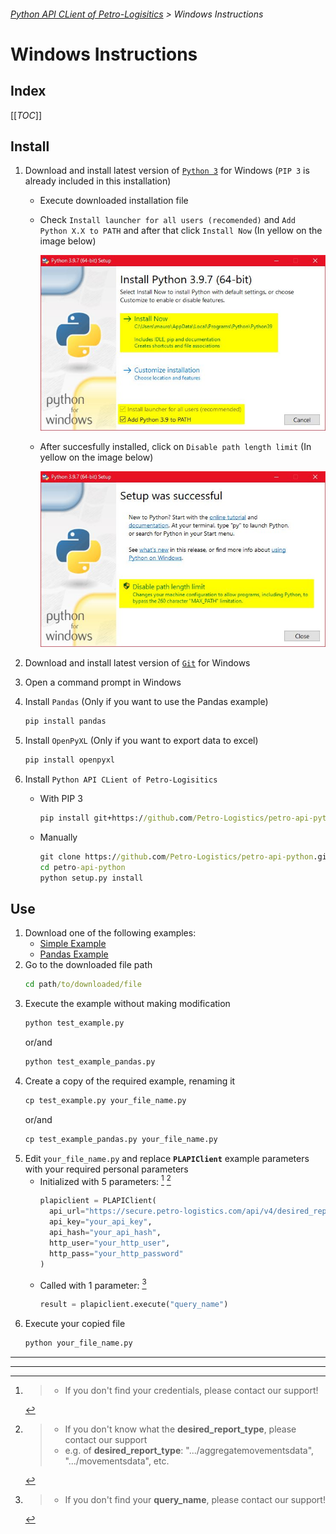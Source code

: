 ###### [Python API CLient of Petro-Logisitics](../README.md) > Windows Instructions

# Windows Instructions

## Index
[[_TOC_]]

## Install
1. Download and install latest version of [`Python 3`](https://www.python.org/downloads/) for Windows (`PIP 3` is already included in this installation)
   - Execute downloaded installation file
   - Check `Install launcher for all users (recomended)` and `Add Python X.X to PATH` and after that click `Install Now` (In yellow on the image below)

     ![Python Setup](assets/python-setup.jpg)

   - After succesfully installed, click on `Disable path length limit` (In yellow on the image below)

     ![Python Setup](assets/python-setup-completed.jpg)

2. Download and install latest version of [`Git`](https://git-scm.com/download/win) for Windows
3. Open a command prompt in Windows
3. Install `Pandas` (Only if you want to use the Pandas example)
    ```cmd
    pip install pandas
    ```
4. Install `OpenPyXL` (Only if you want to export data to excel)
    ```cmd
    pip install openpyxl
    ```
5. Install `Python API CLient of Petro-Logisitics`
    - With PIP 3
      ```cmd
      pip install git+https://github.com/Petro-Logistics/petro-api-python
      ```
    - Manually
      ```cmd
      git clone https://github.com/Petro-Logistics/petro-api-python.git
      cd petro-api-python
      python setup.py install
      ```

## Use
1. Download one of the following examples:
    - [Simple Example](https://github.com/Petro-Logistics/petro-api-python/blob/master/examples/test_example.py)
    - [Pandas Example](https://github.com/Petro-Logistics/petro-api-python/blob/master/examples/test_example_pandas.py)
2. Go to the downloaded file path
    ```cmd
    cd path/to/downloaded/file
    ```
3. Execute the example without making modification
    ```cmd
    python test_example.py
    ```
     or/and
    ```cmd
    python test_example_pandas.py
    ```
4. Create a copy of the required example, renaming it
    ```cmd
    cp test_example.py your_file_name.py
    ```
     or/and
    ```cmd
    cp test_example_pandas.py your_file_name.py
    ```
5. Edit `your_file_name.py` and replace **`PLAPIClient`** example parameters with your required personal parameters
    - Initialized with 5 parameters: [^1] [^2]
      ```python
      plapiclient = PLAPIClient(
        api_url="https://secure.petro-logistics.com/api/v4/desired_report_type",
        api_key="your_api_key",
        api_hash="your_api_hash",
        http_user="your_http_user",
        http_pass="your_http_password"
      )
      ```
    - Called with 1 parameter: [^3]
      ```python
      result = plapiclient.execute("query_name")

      ```
6. Execute your copied file
    ```bash
    python your_file_name.py
    ```

---
---
[^1]:
    > - If you don't find your credentials, please contact our support!

[^2]:
    > - If you don't know what the **desired_report_type**, please contact our support
    > - e.g. of **desired_report_type**: ".../aggregatemovementsdata", ".../movementsdata", etc.

[^3]:
    > - If you don't find your **query_name**, please contact our support!
